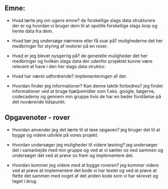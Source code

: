 ## Emne:

* Hvad lærte jeg om ugens emne?
de forskellige slags data strukturere der er og hvordan vi bruger dem til at opstille forskellige slags loop og hente data fra dem. 

* Hvad bør jeg undersøge nærmere eller få svar på?
mulighederne det her medbringer for styring af motorer på en rover. 

* Hvad er jeg blevet nysgerrig på?
de generelle muligheder det her medbringer og hvilken slags data der udenfor projektet kunne være relevant at have i den her slags data struktur. 
 * Hvad har været udfordrende?
implementeringen af det. 
* Hvordan finder jeg informationer? Kan denne taktik forbedres?
jeg finder informationer ved at bruge hjælpemidler som f.eks. google, bøgerne, codecademy og gennem min gruppe hvis de har en beder forståelse på det nuværende tidspunkt. 
## Opgavenoter - rover

* Hvordan anvender jeg det lærte til at løse opgaven?
jeg bruger det til at bygge og videre udvikle på vores projekt. 

* Hvordan undersøger jeg muligheder til videre løsning?
jeg undersøger det i samarbejde med min gruppe og ved at vi sætter os ned sammen og undersøger det ved at prøve os frem og implementere det. 

* Hvordan kommer jeg videre med at bygge roveren?
jeg kommer videre ved at prøve at implementere det kode vi har testet og ved at prøve at flette det sammen med noget af det anden kode som vi har skrevet og taget i brug. 